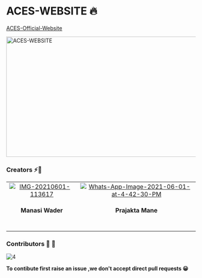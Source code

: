 # ACES-WEBSITE  🔥

[ACES-Official-Website](https://aces-dypcoeakurdi.web.app/)

<img src="https://socialify.git.ci/ACES-DYPCOE/ACES-WEBSITE/image?description=1&forks=1&issues=1&language=1&owner=1&pulls=1&stargazers=1&theme=Light" alt="ACES-WEBSITE" width="640" height="320" />

### Creators :zap::dizzy:
<table>
		<tr>
			<td align="center"><a href="https://ibb.co/Wn40c86"><img src="https://i.ibb.co/Wn40c86/IMG-20210601-113617.jpg" alt="IMG-20210601-113617" border="0"></a><br /><b><h4>Manasi Wader</h4></b><br/><a href="https://github.com/WaderManasi"></a></td>
		   <td align="center"><a href="https://ibb.co/WpQW01p"><img src="https://i.ibb.co/WpQW01p/Whats-App-Image-2021-06-01-at-4-42-30-PM.jpg" alt="Whats-App-Image-2021-06-01-at-4-42-30-PM" border="0"></a><br /><b><h4>Prajakta Mane</h4></b><br/><a href="https://github.com/maneprajakta"></a></td>
		</td>			
		</tr>
		
</table>
      
### Contributors :pray: :dizzy:
![4](https://contributors-img.web.app/image?repo=ACES-DYPCOE/ACES-WEBSITE)

**To contibute first raise an issue ,we don't accept direct pull requests 😀**
